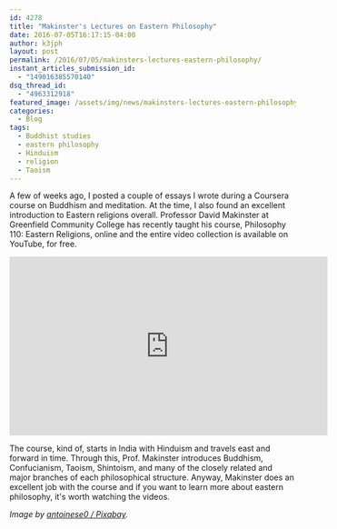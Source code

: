 ```yaml
---
id: 4278
title: "Makinster's Lectures on Eastern Philosophy"
date: 2016-07-05T16:17:15-04:00
author: k3jph
layout: post
permalink: /2016/07/05/makinsters-lectures-eastern-philosophy/
instant_articles_submission_id:
  - "149016385570140"
dsq_thread_id:
  - "4963312918"
featured_image: /assets/img/news/makinsters-lectures-eastern-philosophy.webp
categories:
  - Blog
tags:
  - Buddhist studies
  - eastern philosophy
  - Hinduism
  - religion
  - Taoism
---
```

A few of weeks ago, I posted a couple of essays I wrote during a
Coursera course on Buddhism and meditation.  At the time, I also
found an excellent introduction to Eastern religions overall.
Professor David Makinster at Greenfield Community College has
recently taught his course, Philosophy 110: Eastern Religions,
online and the entire video collection is available on YouTube, for
free.

<iframe width="560" height="315"
src="https://www.youtube.com/embed/videoseries?list=PLaXdpa7hHYZrv1aPbypz3vt5aSBRPZo6P"
frameborder="0" allow="accelerometer; autoplay; encrypted-media;
gyroscope; picture-in-picture" allowfullscreen></iframe>

The course, kind of, starts in India with Hinduism and travels east
and forward in time.  Through this, Prof. Makinster introduces
Buddhism, Confucianism, Taoism, Shintoism, and many of the closely
related and major branches of each philosophical structure.  Anyway,
Makinster does an excellent job with the course and if you want to
learn more about eastern philosophy, it's worth watching the videos.

_Image by [antoinese0 /
Pixabay](https://pixabay.com/en/offering-buddhism-religion-petition-1210605/)._

